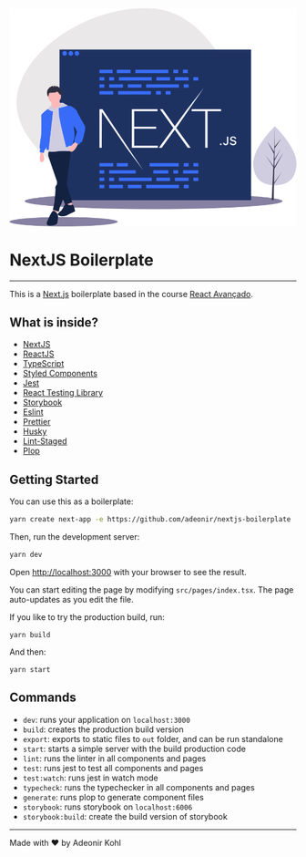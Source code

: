 <p align="center">
  <img src=".github/assets/hero-illustration.svg" atl="A developer walking and a screen with the text NextJS" />
</p>

# NextJS Boilerplate

---

This is a [Next.js](https://nextjs.org/) boilerplate based in the course [React Avançado](https://reactavancado.com.br).

## What is inside?

- [NextJS](https://nextjs.org/)
- [ReactJS](https://reactjs.org/)
- [TypeScript](https://www.typescriptlang.org/)
- [Styled Components](https://styled-components.com/)
- [Jest](https://jestjs.io/)
- [React Testing Library](https://testing-library.com/docs/react-testing-library/intro)
- [Storybook](https://storybook.js.org/)
- [Eslint](https://eslint.org/)
- [Prettier](https://prettier.io/)
- [Husky](https://github.com/typicode/husky)
- [Lint-Staged](https://github.com/okonet/lint-staged)
- [Plop](https://plopjs.com/)

## Getting Started

You can use this as a boilerplate:

```bash
yarn create next-app -e https://github.com/adeonir/nextjs-boilerplate
```

Then, run the development server:

```bash
yarn dev
```

Open [http://localhost:3000](http://localhost:3000) with your browser to see the result.

You can start editing the page by modifying `src/pages/index.tsx`. The page auto-updates as you edit the file.

If you like to try the production build, run:

```
yarn build
```

And then:

```
yarn start
```

## Commands

- `dev`: runs your application on `localhost:3000`
- `build`: creates the production build version
- `export`: exports to static files to `out` folder, and can be run standalone
- `start`: starts a simple server with the build production code
- `lint`: runs the linter in all components and pages
- `test`: runs jest to test all components and pages
- `test:watch`: runs jest in watch mode
- `typecheck`: runs the typechecker in all components and pages
- `generate`: runs plop to generate component files
- `storybook`: runs storybook on `localhost:6006`
- `storybook:build`: create the build version of storybook

---

Made with ♥️ by Adeonir Kohl
